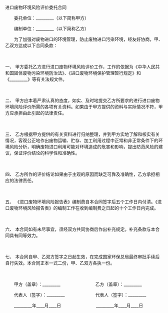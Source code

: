 



进口废物环境风险评价委托合同



 

　　委托单位：_________（以下简称甲方）　　

　　编制单位：_________（以下简称乙方）　　

　　为了加强对废物进口的环境管理，防止废物进口污染环境，经友好协商，甲、乙双方达成以下合同条款：

　　

一、
甲方委托乙方进行进口废物环境风险评价工作，工作的依据为《中华人民共和国固体废物污染环境防治法》、《进口废物环境保护管理暂行规定》和《_________》等有关法规文件。

　　

二、
甲方应本着严肃认真的态度，如实、及时地提交乙方所要求的进行进口废物环境风险评价所需的各项有关资料。如果由于甲方提供的资料与实际情况不符，甲方应承担由此引起的法律责任。

　　

三、
乙方根据甲方提供的有关资料进行归纳整理，并到甲方实地了解和核实有关情况，客观公正地作出废物运输、贮存、加工利用过程中正常和非正常条件下的环境风险分析，明确废物进口利用可能对环境造成的危害和影响，提出防范风险的建议，保证评价结论的科学性和准确性。

　　

四、
乙方所作的评价结论如果由于主观的原因而缺乏可靠及准确性，乙方承担相应的法律责任。

　　

五、
《进口废物环境风险报告表》编制费自本合同签字后五个工作日内付清。《进口废物环境风险报告表》的编制工作在收到编制费之日起的十个工作日内完成。

　　

六、
本合同如有未尽事宜，须经双方共同协商后作出补充规定。补充条款与本合同具有同等效力。

　　

七、
本合同自甲、乙双方签字之日起生效，在完成国家环保总局最终审批手续后自行失效。本合同正本一式二份，甲、乙双方各执一份。

　　

　　甲方（盖章）：_________　　　　　　　　乙方（盖章）：_________　　

　　代表人（签字）：_________　　　　　　　代表人（签字）：_________　　

　　_________年____月____日　　　　　　　　_________年____月____日